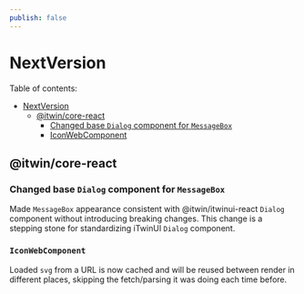 ```yaml
---
publish: false
---
```


# NextVersion

Table of contents:

- [NextVersion](#nextversion)
  - [@itwin/core-react](#itwincore-react)
    - [Changed base `Dialog` component for `MessageBox`](#changed-base-dialog-component-for-messagebox)
    - [IconWebComponent](#iconwebcomponent)

## @itwin/core-react

### Changed base `Dialog` component for `MessageBox`

Made `MessageBox` appearance consistent with @itwin/itwinui-react `Dialog` component without introducing breaking changes. This change is a stepping stone for standardizing iTwinUI `Dialog` component.

### `IconWebComponent`

Loaded `svg` from a URL is now cached and will be reused between render in different places, skipping the fetch/parsing it was doing each time before.
